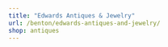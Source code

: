 ```yaml
---
title: "Edwards Antiques & Jewelry"
url: /benton/edwards-antiques-and-jewelry/
shop: antiques
---
```

